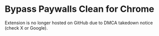 # Bypass Paywalls Clean for Chrome

Extension is no longer hosted on GitHub due to DMCA takedown notice (check X or Google).

